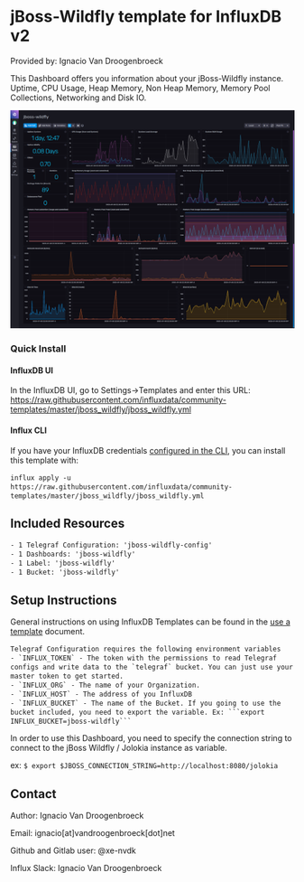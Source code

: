 # jBoss-Wildfly template for InfluxDB v2

Provided by: Ignacio Van Droogenbroeck

This Dashboard offers you information about your jBoss-Wildfly instance. Uptime, CPU Usage, Heap Memory, Non Heap Memory, Memory Pool Collections, Networking and Disk IO.

![Dashboard Screenshot](screenshot.png)

### Quick Install

#### InfluxDB UI

In the InfluxDB UI, go to Settings->Templates and enter this URL: https://raw.githubusercontent.com/influxdata/community-templates/master/jboss_wildfly/jboss_wildfly.yml

#### Influx CLI
If you have your InfluxDB credentials [configured in the CLI](https://v2.docs.influxdata.com/v2.0/reference/cli/influx/config/), you can install this template with:

```
influx apply -u https://raw.githubusercontent.com/influxdata/community-templates/master/jboss_wildfly/jboss_wildfly.yml
```

## Included Resources

    - 1 Telegraf Configuration: 'jboss-wildfly-config'
    - 1 Dashboards: 'jboss-wildfly'
    - 1 Label: 'jboss-wildfly'
    - 1 Bucket: 'jboss-wildfly'

## Setup Instructions

General instructions on using InfluxDB Templates can be found in the [use a template](../docs/use_a_template.md) document.

    Telegraf Configuration requires the following environment variables
    - `INFLUX_TOKEN` - The token with the permissions to read Telegraf configs and write data to the `telegraf` bucket. You can just use your master token to get started.
    - `INFLUX_ORG` - The name of your Organization.
    - `INFLUX_HOST` - The address of you InfluxDB
    - `INFLUX_BUCKET` - The name of the Bucket. If you going to use the bucket included, you need to export the variable. Ex: ```export INFLUX_BUCKET=jboss-wildfly```

In order to use this Dashboard, you need to specify the connection string to connect to the jBoss Wildfly / Jolokia instance as variable.

ex: ```$ export $JBOSS_CONNECTION_STRING=http://localhost:8080/jolokia```

## Contact

Author: Ignacio Van Droogenbroeck

Email: ignacio[at]vandroogenbroeck[dot]net

Github and Gitlab user: @xe-nvdk

Influx Slack: Ignacio Van Droogenbroeck
